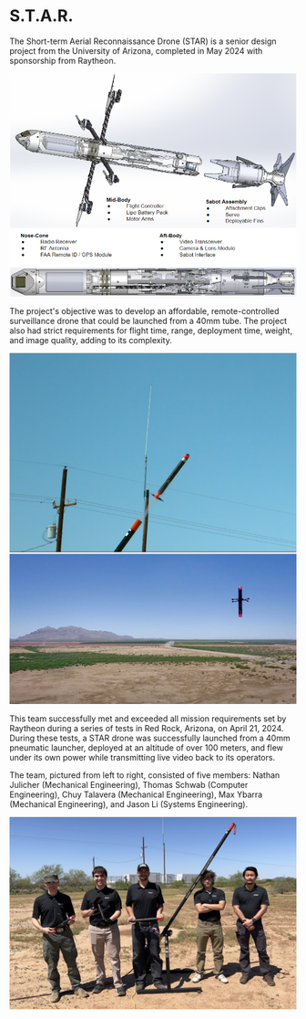 # S.T.A.R.
The Short-term Aerial Reconnaissance Drone (STAR) is a senior design project from the University of Arizona, completed in May 2024 with sponsorship from Raytheon.

![Star 3d render](/images/Star%203d%202.PNG)

The project's objective was to develop an affordable, remote-controlled surveillance drone that could be launched from a 40mm tube. The project also had strict requirements for flight time, range, deployment time, weight, and image quality, adding to its complexity.

![STAR going up](/images/Star%20air%20going%20up.PNG)
![STAR in the air](/images/Star%20air%201.PNG)

This team successfully met and exceeded all mission requirements set by Raytheon during a series of tests in Red Rock, Arizona, on April 21, 2024. During these tests, a STAR drone was successfully launched from a 40mm pneumatic launcher, deployed at an altitude of over 100 meters, and flew under its own power while transmitting live video back to its operators.


The team, pictured from left to right, consisted of five members: Nathan Julicher (Mechanical Engineering), Thomas Schwab (Computer Engineering), Chuy Talavera (Mechanical Engineering), Max Ybarra (Mechanical Engineering), and Jason Li (Systems Engineering).

![The STAR team](/images/IMG_1754.jpg)
